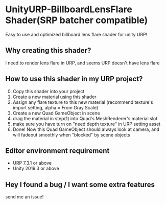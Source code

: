 # UnityURP-BillboardLensFlare Shader(SRP batcher compatible)
Easy to use and optimized billboard lens flare shader for unity URP!

Why creating this shader?
-------------------
I need to render lens flare in URP, and seems URP doesn't have lens flare

How to use this shader in my URP project?
-------------------
 0. Copy this shader into your project
 1. Create a new material using this shader
 2. Assign any flare texture to this new material (recommend texture's import setting, alpha = From Gray Scale)
 3. Create a new Quad GameObject in scene
 4. drag the material in step(1) into Quad's MeshRenderer's material slot
 5. make sure you have turn on "need depth texture" in URP setting asset
 5. Done! Now this Quad GameObject should always look at camera, and will fadeout smoothly when "blocked" by scene objects
 
Editor environment requirement
-----------------------
- URP 7.3.1 or above
- Unity 2019.3 or above

Hey I found a bug / I want some extra features
-----------------------
send me an issue!
